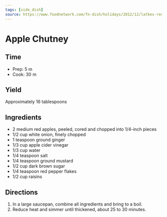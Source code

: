 ```yaml
---
tags: [side_dish]
source: https://www.foodnetwork.com/fn-dish/holidays/2012/12/latkes-recipes
---
```


# Apple Chutney

## Time

* Prep: 5 m
* Cook: 30 m

## Yield

Approximately 16 tablespoons

## Ingredients

* 2 medium red apples, peeled, cored and chopped into 1/4-inch pieces
* 1/2 cup white onion, finely chopped
* 1 teaspoon ground ginger
* 1/3 cup apple cider vinegar
* 1/3 cup water
* 1/4 teaspoon salt
* 1/4 teaspoon ground mustard
* 1/2 cup dark brown sugar
* 1/4 teaspoon red pepper flakes
* 1/2 cup raisins

## Directions

1. In a large saucepan, combine all ingredients and bring to a boil.
2. Reduce heat and simmer until thickened, about 25 to 30 minutes.
